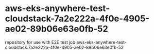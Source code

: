 # aws-eks-anywhere-test-cloudstack-7a2e222a-4f0e-4905-ae02-89b06e63e0fb-52
repository for use with E2E test job aws-eks-anywhere-test-cloudstack:7a2e222a-4f0e-4905-ae02-89b06e63e0fb-52
